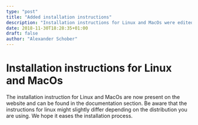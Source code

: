 ```yaml
---
type: "post"
title: "Added installation instructions"
description: "Installation instructions for Linux and MacOs were edited"
date: 2018-11-30T18:28:35+01:00
draft: false
author: "Alexander Schober"
---
```


# Installation instructions for Linux and MacOs
The installation instruction for Linux and MacOs are now present on the website and can be found in the documentation section. Be aware that the instructions for linux might slightly differ depending on the distribution you are using. We hope it eases the installation process.

